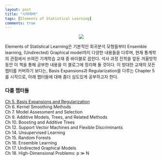 ```yaml
---
layout: post
title: "시작하며"
tags: [Elements of Statistical Learning]
comments: true
---
```

<p align="center">
<img src="https://user-images.githubusercontent.com/45325895/50401811-b86b1f00-07d4-11e9-9ddc-ef35eea12652.png" >
</p>

Elements of Statistical Learning은 기본적인 회귀분석 모형들부터 Ensemble learning, (Undirected) Graphical model까지 다양한 내용들을 다루며, 현재 통계학의 관점에서 쓰여진 기계학습 교재 중 바이블로 꼽힌다. 석사 과정 진학을 앞둔 겨울방학 동안 이 책을 통해 공부한 내용을 이 블로그에 정리해 둘 것이다. 이 방대한 교재의 모든 챕터를 커버하기 보다는, Basis Expansions과 Regularization을 다루는 Chapter 5를 시작으로, 아래 챕터들에 대해 좀더 심도있게 공부하고자 한다.

### 다룰 챕터들

[Ch 5. Basis Expansions and Regularization](https://lee-jaejoon.github.io/ESL-5/)  
Ch 6. Kernel Smoothing Methods  
Ch 7. Model Assessment and Selection  
Ch 9. Additive Models, Trees, and Related Methods  
Ch 10. Boosting and Additive Trees  
Ch 12. Support Vector Machines and Flexible Discriminants  
Ch 14. Unsupervised Learning  
Ch 15. Random Forests  
Ch 16. Ensemble Learning  
Ch 17. Undirected Graphical Models  
Ch 18. High-Dimensional Problems: p ≫ N  




